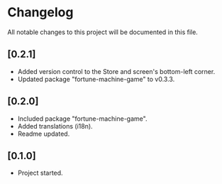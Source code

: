 # Changelog

All notable changes to this project will be documented in this file.

## [0.2.1]

- Added version control to the Store and screen's bottom-left corner.
- Updated package "fortune-machine-game" to v0.3.3.

## [0.2.0]

- Included package "fortune-machine-game".
- Added translations (i18n).
- Readme updated.

## [0.1.0]

- Project started.
